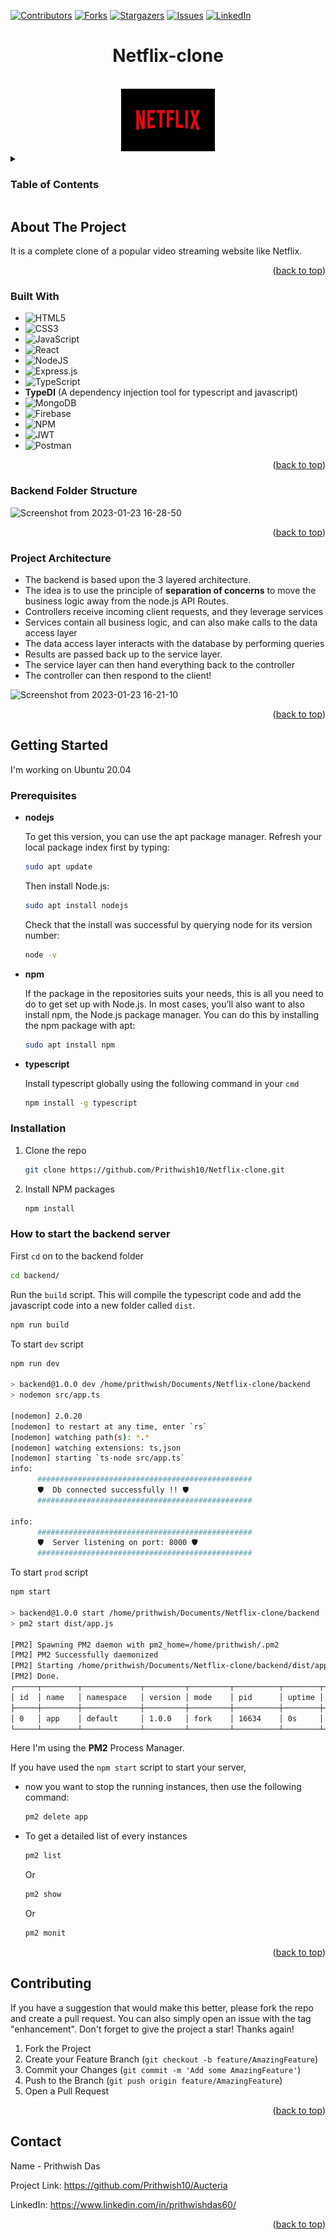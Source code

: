 <!-- Improved compatibility of back to top link: See: https://github.com/othneildrew/Best-README-Template/pull/73 -->
<a name="readme-top"></a>
<!--
*** Thanks for checking out the Best-README-Template. If you have a suggestion
*** that would make this better, please fork the repo and create a pull request
*** or simply open an issue with the tag "enhancement".
*** Don't forget to give the project a star!
*** Thanks again! Now go create something AMAZING! :D
-->



<!-- PROJECT SHIELDS -->
<!--
*** I'm using markdown "reference style" links for readability.
*** Reference links are enclosed in brackets [ ] instead of parentheses ( ).
*** See the bottom of this document for the declaration of the reference variables
*** for contributors-url, forks-url, etc. This is an optional, concise syntax you may use.
*** https://www.markdownguide.org/basic-syntax/#reference-style-links
-->
[![Contributors][contributors-shield]][contributors-url]
[![Forks][forks-shield]][forks-url]
[![Stargazers][stars-shield]][stars-url]
[![Issues][issues-shield]][issues-url]
[![LinkedIn][linkedin-shield]][linkedin-url]
<!-- [![MIT License][license-shield]][license-url] -->

# <h1 align="center">Netflix-clone</h1>

<!-- PROJECT LOGO -->
<br />
<div align="center">
  <a href="https://github.com/Prithwish10/Netflix-clone">
    <img src="Netflix-logo.png" alt="Logo" width="150" height="100">
  </a>
</div>

<!-- TABLE OF CONTENTS -->
<details>
  <summary><h3>Table of Contents</h3></summary>
  <ol>
    <li>
      <a href="#about-the-project">About The Project</a>
      <ul>
        <li><a href="#built-with">Built With</a></li>
        <li><a href="#backend-folder-structure">Backend Folder Structure</a></li>
        <li><a href="#project-architecture">Project Architecture</a></li>
      </ul>
    </li>
    <li>
      <a href="#getting-started">Getting Started</a>
      <ul>
        <li><a href="#prerequisites">Prerequisites</a></li>
        <li><a href="#installation">Installation</a></li>
      </ul>
    </li>
<!--     <li><a href="#usage">Usage</a></li> -->
    <li><a href="#contributing">Contributing</a></li>
<!--     <li><a href="#license">License</a></li> -->
    <li><a href="#contact">Contact</a></li>
<!--     <li><a href="#acknowledgments">Acknowledgments</a></li> -->
  </ol>
</details>


<!-- ABOUT THE PROJECT -->
## About The Project
<!-- [![Product Name Screen Shot][product-screenshot]](https://example.com) -->

It is a complete clone of a popular video streaming website like Netflix.

<p align="right">(<a href="#readme-top">back to top</a>)</p>

### Built With

* ![HTML5](https://img.shields.io/badge/html5-%23E34F26.svg?style=for-the-badge&logo=html5&logoColor=white)
* ![CSS3](https://img.shields.io/badge/css3-%231572B6.svg?style=for-the-badge&logo=css3&logoColor=white)
* ![JavaScript](https://img.shields.io/badge/javascript-%23323330.svg?style=for-the-badge&logo=javascript&logoColor=%23F7DF1E)
* ![React](https://img.shields.io/badge/react-%2320232a.svg?style=for-the-badge&logo=react&logoColor=%2361DAFB)
* ![NodeJS](https://img.shields.io/badge/node.js-6DA55F?style=for-the-badge&logo=node.js&logoColor=white)
* ![Express.js](https://img.shields.io/badge/express.js-%23404d59.svg?style=for-the-badge&logo=express&logoColor=%2361DAFB)
* ![TypeScript](https://img.shields.io/badge/typescript-%23007ACC.svg?style=for-the-badge&logo=typescript&logoColor=white)
* **TypeDI** (A dependency injection tool for typescript and javascript)
* ![MongoDB](https://img.shields.io/badge/MongoDB-%234ea94b.svg?style=for-the-badge&logo=mongodb&logoColor=white)
* ![Firebase](https://img.shields.io/badge/firebase-%23039BE5.svg?style=for-the-badge&logo=firebase)
* ![NPM](https://img.shields.io/badge/NPM-%23000000.svg?style=for-the-badge&logo=npm&logoColor=white)
* ![JWT](https://img.shields.io/badge/JWT-black?style=for-the-badge&logo=JSON%20web%20tokens)
* ![Postman](https://img.shields.io/badge/Postman-FF6C37?style=for-the-badge&logo=postman&logoColor=white)

<p align="right">(<a href="#readme-top">back to top</a>)</p>

### Backend Folder Structure

![Screenshot from 2023-01-23 16-28-50](https://user-images.githubusercontent.com/59892611/214023489-b6422240-c910-4530-902c-80491452c176.png)

<p align="right">(<a href="#readme-top">back to top</a>)</p>

<!-- PROJECT ARCHITECTURE -->

### Project Architecture

* The backend is based upon the 3 layered architecture. 
* The idea is to use the principle of **separation of concerns** to move the business logic away from the node.js API Routes.
* Controllers receive incoming client requests, and they leverage services
* Services contain all business logic, and can also make calls to the data access layer
* The data access layer interacts with the database by performing queries
* Results are passed back up to the service layer.
* The service layer can then hand everything back to the controller
* The controller can then respond to the client!

![Screenshot from 2023-01-23 16-21-10](https://user-images.githubusercontent.com/59892611/214021924-f7c67ae5-0714-402b-ab89-24881161a60e.png)

<p align="right">(<a href="#readme-top">back to top</a>)</p>

<!-- GETTING STARTED -->
## Getting Started

I'm working on Ubuntu 20.04

### Prerequisites

* **nodejs**
  
  To get this version, you can use the apt package manager. Refresh your local package index first by typing:
  ```sh
  sudo apt update
  ```
  Then install Node.js:
  ```sh
  sudo apt install nodejs
  ```
  Check that the install was successful by querying node for its version number:
  ```sh
  node -v
  ```
* **npm**
  
  If the package in the repositories suits your needs, this is all you need to do to get set up with Node.js. In most cases, you’ll also want to also install npm, the   Node.js package manager. You can do this by installing the npm package with apt:
   ```sh
  sudo apt install npm
  ```
* **typescript**
  
  Install typescript globally using the following command in your `cmd`
  ```sh
  npm install -g typescript
  ```
  
### Installation

1. Clone the repo
   ```sh
   git clone https://github.com/Prithwish10/Netflix-clone.git
   ```
2. Install NPM packages
   ```sh
   npm install
   ```
### How to start the backend server

First `cd` on to the backend folder
```sh
cd backend/
```

Run the `build` script. This will compile the typescript code and add the javascript code into a new folder called `dist`.

```sh
npm run build
```

To start `dev` script
```sh
npm run dev

> backend@1.0.0 dev /home/prithwish/Documents/Netflix-clone/backend
> nodemon src/app.ts

[nodemon] 2.0.20
[nodemon] to restart at any time, enter `rs`
[nodemon] watching path(s): *.*
[nodemon] watching extensions: ts,json
[nodemon] starting `ts-node src/app.ts`
info:    
      ################################################
      🛡️  Db connected successfully !! 🛡️
      ################################################
    
info:    
      ################################################
      🛡️  Server listening on port: 8000 🛡️
      ################################################
```

To start `prod` script
```sh
npm start

> backend@1.0.0 start /home/prithwish/Documents/Netflix-clone/backend
> pm2 start dist/app.js

[PM2] Spawning PM2 daemon with pm2_home=/home/prithwish/.pm2
[PM2] PM2 Successfully daemonized
[PM2] Starting /home/prithwish/Documents/Netflix-clone/backend/dist/app.js in fork_mode (1 instance)
[PM2] Done.
┌─────┬────────┬─────────────┬─────────┬─────────┬──────────┬────────┬──────┬───────────┬──────────┬──────────┬──────────┬──────────┐
│ id  │ name   │ namespace   │ version │ mode    │ pid      │ uptime │ ↺    │ status    │ cpu      │ mem      │ user     │ watching │
├─────┼────────┼─────────────┼─────────┼─────────┼──────────┼────────┼──────┼───────────┼──────────┼──────────┼──────────┼──────────┤
│ 0   │ app    │ default     │ 1.0.0   │ fork    │ 16634    │ 0s     │ 0    │ online    │ 0%       │ 27.9mb   │ pri… │ disabled │
└─────┴────────┴─────────────┴─────────┴─────────┴──────────┴────────┴──────┴───────────┴──────────┴──────────┴──────────┴──────────┘
```
Here I'm using the **PM2** Process Manager.

If you have used the `npm start` script to start your server, 
* now you want to stop the running instances, then use the following command:
  ```sh
  pm2 delete app
  ```
* To get a detailed list of every instances
  ```sh
  pm2 list
  ```
  Or
  ```sh
  pm2 show
  ```
  Or
  ```sh
  pm2 monit
  ```

<p align="right">(<a href="#readme-top">back to top</a>)</p>

<!-- CONTRIBUTING -->
## Contributing

If you have a suggestion that would make this better, please fork the repo and create a pull request. You can also simply open an issue with the tag "enhancement".
Don't forget to give the project a star! Thanks again!

1. Fork the Project
2. Create your Feature Branch (`git checkout -b feature/AmazingFeature`)
3. Commit your Changes (`git commit -m 'Add some AmazingFeature'`)
4. Push to the Branch (`git push origin feature/AmazingFeature`)
5. Open a Pull Request

<p align="right">(<a href="#readme-top">back to top</a>)</p>

<!-- CONTACT -->
## Contact

Name - Prithwish Das

Project Link: https://github.com/Prithwish10/Aucteria

LinkedIn: https://www.linkedin.com/in/prithwishdas60/

<p align="right">(<a href="#readme-top">back to top</a>)</p>

<!-- MARKDOWN LINKS & IMAGES -->
<!-- https://www.markdownguide.org/basic-syntax/#reference-style-links -->
[contributors-shield]: https://img.shields.io/github/contributors/Prithwish10/Netflix-clone.svg?style=for-the-badge
[contributors-url]: https://github.com/Prithwish10/Netflix-clone/graphs/contributors
[forks-shield]: https://img.shields.io/github/forks/Prithwish10/Netflix-clone.svg?style=for-the-badge
[forks-url]: https://github.com/Prithwish10/Netflix-clone/network/members
[stars-shield]: https://img.shields.io/github/stars/Prithwish10/Netflix-clone.svg?style=for-the-badge
[stars-url]: https://github.com/Prithwish10/Netflix-clone/stargazers
[issues-shield]: https://img.shields.io/github/issues/Prithwish10/Netflix-clone.svg?style=for-the-badge
[issues-url]: https://github.com/Prithwish10/Netflix-clone/issues
[license-shield]: https://img.shields.io/github/license/Prithwish10/Netflix-clone.svg?style=for-the-badge
[license-url]: https://github.com/othneildrew/Best-README-Template/blob/master/LICENSE.txt
[linkedin-shield]: https://img.shields.io/badge/-LinkedIn-black.svg?style=for-the-badge&logo=linkedin&colorB=555
[linkedin-url]: https://www.linkedin.com/in/prithwishdas60/
[product-screenshot]: images/screenshot.png
